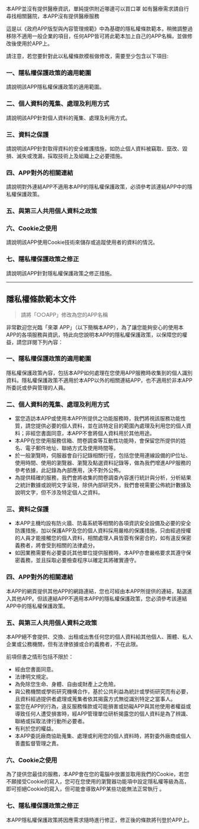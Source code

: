 
本APP並沒有提供醫療資訊，單純提供附近哪邊可以買口罩
如有醫療需求請自行尋找相關醫院，本APP沒有提供醫療服務

這是以《政府APP版型與內容管理規範》中為基礎的隱私權條款範本，稍微調整過移除不適用一般企業的項目，任何APP皆可將此範本加上自己的APP名稱，並做修改後使用於APP上。

請注意，若您要針對此以私權條款模板做修改，需要至少包含以下項目:

### 一、隱私權保護政策的適用範圍

請說明該APP隱私權保護政策的適用範圍。 

### 二、個人資料的蒐集、處理及利用方式

請說明該APP針對個人資料的蒐集、處理及利用方式。 

### 三、資料之保護

請說明該APP針對取得資料的安全維護措施，如防止個人資料被竊取、竄改、毀損、滅失或洩漏，採取技術上及組織上之必要措施。 

### 四、APP對外的相關連結

請說明對外連結APP不適用本APP的隱私權保護政策，必須參考該連結APP中的隱私權保護政策。 

### 五、與第三人共用個人資料之政策 

### 六、Cookie之使用

請說明該APP使用Cookie技術來儲存或追蹤使用者的資料的情況。 

### 七、隱私權保護政策之修正

請說明該APP針對隱私權保護政策之修正措施。

-----------

## 隱私權條款範本文件

> 請將「○○APP」修改為您的APP名稱

非常歡迎您光臨「來罩 APP」（以下簡稱本APP），為了讓您能夠安心的使用本APP的各項服務與資訊，特此向您說明本APP的隱私權保護政策，以保障您的權益，請您詳閱下列內容：

### 一、隱私權保護政策的適用範圍  

隱私權保護政策內容，包括本APP如何處理在您使用APP服務時收集到的個人識別資料。隱私權保護政策不適用於本APP以外的相關連結APP，也不適用於非本APP所委託或參與管理的人員。

### 二、個人資料的蒐集、處理及利用方式

*   當您造訪本APP或使用本APP所提供之功能服務時，我們將視該服務功能性質，請您提供必要的個人資料，並在該特定目的範圍內處理及利用您的個人資料；非經您書面同意，本APP不會將個人資料用於其他用途。
*   本APP在您使用服務信箱、問卷調查等互動性功能時，會保留您所提供的姓名、電子郵件地址、聯絡方式及使用時間等。
*   於一般瀏覽時，伺服器會自行記錄相關行徑，包括您使用連線設備的IP位址、使用時間、使用的瀏覽器、瀏覽及點選資料記錄等，做為我們增進APP服務的參考依據，此記錄為內部應用，決不對外公佈。
*   為提供精確的服務，我們會將收集的問卷調查內容進行統計與分析，分析結果之統計數據或說明文字呈現，除供內部研究外，我們會視需要公佈統計數據及說明文字，但不涉及特定個人之資料。

### 三、資料之保護

*   本APP主機均設有防火牆、防毒系統等相關的各項資訊安全設備及必要的安全防護措施，加以保護APP及您的個人資料採用嚴格的保護措施，只由經過授權的人員才能接觸您的個人資料，相關處理人員皆簽有保密合約，如有違反保密義務者，將會受到相關的法律處分。
*   如因業務需要有必要委託其他單位提供服務時，本APP亦會嚴格要求其遵守保密義務，並且採取必要檢查程序以確定其將確實遵守。

### 四、APP對外的相關連結  

本APP的網頁提供其他APP的網路連結，您也可經由本APP所提供的連結，點選進入其他APP。但該連結APP不適用本APP的隱私權保護政策，您必須參考該連結APP中的隱私權保護政策。

### 五、與第三人共用個人資料之政策

本APP絕不會提供、交換、出租或出售任何您的個人資料給其他個人、團體、私人企業或公務機關，但有法律依據或合約義務者，不在此限。

前項但書之情形包括不限於：

*   經由您書面同意。
*   法律明文規定。
*   為免除您生命、身體、自由或財產上之危險。
*   與公務機關或學術研究機構合作，基於公共利益為統計或學術研究而有必要，且資料經過提供者處理或蒐集者依其揭露方式無從識別特定之當事人。
*   當您在APP的行為，違反服務條款或可能損害或妨礙APP與其他使用者權益或導致任何人遭受損害時，經APP管理單位研析揭露您的個人資料是為了辨識、聯絡或採取法律行動所必要者。
*   有利於您的權益。
*   本APP委託廠商協助蒐集、處理或利用您的個人資料時，將對委外廠商或個人善盡監督管理之責。

### 六、Cookie之使用  

為了提供您最佳的服務，本APP會在您的電腦中放置並取用我們的Cookie，若您不願接受Cookie的寫入，您可在您使用的瀏覽器功能項中設定隱私權等級為高，即可拒絕Cookie的寫入，但可能會導致APP某些功能無法正常執行 。

### 七、隱私權保護政策之修正

本APP隱私權保護政策將因應需求隨時進行修正，修正後的條款將刊登於APP上。

 
